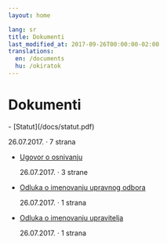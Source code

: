 ```yaml
---
layout: home

lang: sr
title: Dokumenti
last_modified_at: 2017-09-26T00:00:00-02:00
translations:
  en: /documents
  hu: /okiratok
---
```


# Dokumenti

<div class="mdl-color-text--grey-600 documents" markdown="1">
- [Statut](/docs/statut.pdf)

  26.07.2017. · 7 strana
- [Ugovor o osnivanju](/docs/ugovor-o-osnivanju.pdf)

  26.07.2017. · 3 strane
- [Odluka o imenovanju upravnog odbora](/docs/odluka-o-imenovanju-upravnog-odbora.pdf)

  26.07.2017. · 1 strana
- [Odluka o imenovanju upravitelja](/docs/odluka-o-imenovanju-upravitelja.pdf)

  26.07.2017. · 1 strana
</div>
